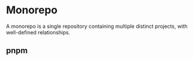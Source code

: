 # Monorepo

A monorepo is a single repository containing multiple distinct projects, with well-defined relationships.


## pnpm

